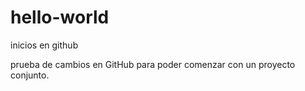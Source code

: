 # hello-world
inicios en github

prueba de cambios en GitHub para poder comenzar con un proyecto conjunto.
